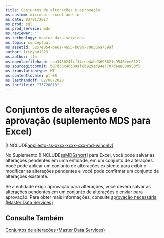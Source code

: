 ```yaml
---
title: Conjuntos de alterações e aprovação
ms.custom: microsoft-excel-add-in
ms.date: 03/01/2017
ms.prod: sql
ms.prod_service: mds
ms.reviewer: ''
ms.technology: master-data-services
ms.topic: conceptual
ms.assetid: 5257e054-be61-4a55-b699-708366a759af
author: lrtoyou1223
ms.author: lle
ms.openlocfilehash: cca345024fcf34cee4abd3695621c9548cee6121
ms.sourcegitcommit: b87d36c46b39af8b929ad94ec707dee8800950f5
ms.translationtype: MT
ms.contentlocale: pt-BR
ms.lasthandoff: 02/08/2020
ms.locfileid: "73728013"
---
```

# <a name="change-sets-and-approval-mds-add-in-for-excel"></a>Conjuntos de alterações e aprovação (suplemento MDS para Excel)

[!INCLUDE[appliesto-ss-xxxx-xxxx-xxx-md-winonly](../../includes/appliesto-ss-xxxx-xxxx-xxx-md-winonly.md)]

  No Suplemento [!INCLUDE[ssMDSshort](../../includes/ssmdsshort-md.md)] para Excel, você pode salvar as alterações pendentes em uma entidade, em um conjunto de alterações. Você pode aplicar um conjunto de alterações existente para exibir e modificar as alterações pendentes e você pode confirmar um conjunto de alterações existente.  
  
 Se a entidade exigir aprovação para alterações, você deverá salvar as alterações pendentes em um conjunto de alterações e enviar para aprovação. Para obter mais informações, consulte [aprovação necessária &#40;Master Data Services&#41;](../../master-data-services/approval-required-master-data-services.md)  
  
## <a name="see-also"></a>Consulte Também  
 [Conjuntos de alterações &#40;Master Data Services&#41;](../../master-data-services/changesets-master-data-services.md)  
  
  
